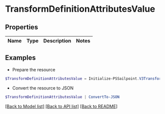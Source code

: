 # TransformDefinitionAttributesValue
## Properties

Name | Type | Description | Notes
------------ | ------------- | ------------- | -------------

## Examples

- Prepare the resource
```powershell
$TransformDefinitionAttributesValue = Initialize-PSSailpoint.V3TransformDefinitionAttributesValue 
```

- Convert the resource to JSON
```powershell
$TransformDefinitionAttributesValue | ConvertTo-JSON
```

[[Back to Model list]](../README.md#documentation-for-models) [[Back to API list]](../README.md#documentation-for-api-endpoints) [[Back to README]](../README.md)

